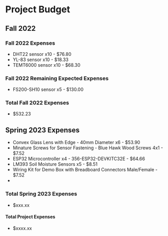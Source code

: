 # Project Budget
## Fall 2022
### Fall 2022 Expenses
* DHT22 sensor x10 - $76.80
* YL-83 sensor x10 - $18.33
* TEMT6000 sensor x10 - $68.30

### Fall 2022 Remaining Expected Expenses
* FS200-SH10 sensor x5 - $130.00

### Total Fall 2022 Expenses
* $532.23

## Spring 2023 Expenses
* Convex Glass Lens with Edge - 40mm Diameter x6 - $53.90
* Minature Screws for Sensor Fastening - Blue Hawk Wood Screws 4x1 - $7.52 
* ESP32 Microcontroller x4 - 356-ESP32-DEVKITC32E - $64.66
* LM393 Soil Moisture Sensors x5 - $8.51
* Wiring Kit for Demo Box with Breadboard Connectors Male/Female - $7.52
* 

### Total Spring 2023 Expenses
* $xxx.xx

#### Total Project Expenses
* $xxxx.xx
